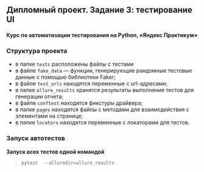 ## Дипломный проект. Задание 3: тестирование UI

#### Курс по автоматизации тестирования на Python, «Яндекс Практикум»

### Структура проекта

- в папке `tests` расположены файлы с тестами
- в файле `fake_data` — функции, генерирующие рандомные тестовые данные с помощью библиотеки Faker;
- в файле `test_urls` находятся переменные с url-адресами;
- в папке `allure_results`  хранятся результаты выполнения тестов для генерации отчета;
- в файле `conftest` находятся фикстуры драйвера;
- в папке `pages` находятся файлы с методами для взаимодействия с элементами на странице;
- в папке `locators` находятся переменные с локаторами для тестов.

### Запуск автотестов

**Запуск всех тестов одной командой**

>  `pytest  --alluredir=allure_results`
